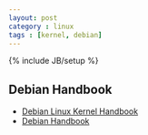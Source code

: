 ```yaml
---
layout: post
category : linux
tags : [kernel, debian]
---
```

{% include JB/setup %}

## Debian Handbook

- [Debian Linux Kernel Handbook](https://kernel-handbook.alioth.debian.org/index.html)
- [Debian Handbook](http://debian-handbook.info/browse/stable/index.html)
